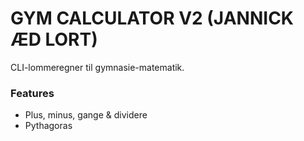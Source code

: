 # GYM CALCULATOR V2 (JANNICK ÆD LORT)
CLI-lommeregner til gymnasie-matematik.

### Features
* Plus, minus, gange & dividere
* Pythagoras
